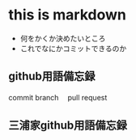# this is markdown 
- 何をかくか決めたいところ
- これでなにかコミットできるのか

## github用語備忘録
commit 
branch　
pull request

## 三浦家github用語備忘録
